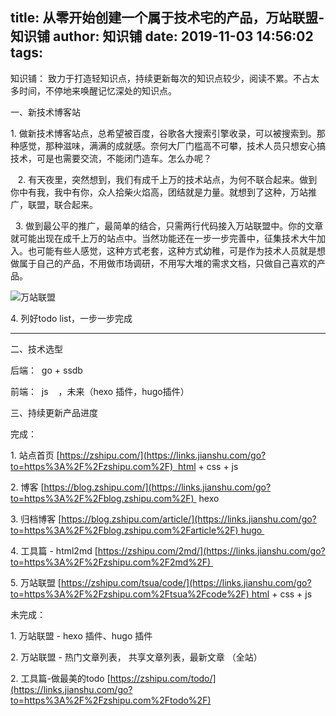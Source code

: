 title: 从零开始创建一个属于技术宅的产品，万站联盟- 知识铺
author: 知识铺
date: 2019-11-03 14:56:02
tags:
---
知识铺： 致力于打造轻知识点，持续更新每次的知识点较少，阅读不累。不占太多时间，不停地来唤醒记忆深处的知识点。

一、新技术博客站

   1\. 做新技术博客站点，总希望被百度，谷歌各大搜索引擎收录，可以被搜索到。那种感觉，那种滋味，满满的成就感。奈何大厂门槛高不可攀，技术人员只想安心搞技术，可是也需要交流，不能闭门造车。怎么办呢？

   2\. 有天夜里，突然想到，我们有成千上万的技术站点，为何不联合起来。做到你中有我，我中有你，众人拾柴火焰高，团结就是力量。就想到了这种，万站推广，联盟，联合起来。

  3\. 做到最公平的推广，最简单的结合，只需两行代码接入万站联盟中。你的文章就可能出现在成千上万的站点中。当然功能还在一步一步完善中，征集技术大牛加入。也可能有些人感觉，这种方式老套，这种方式幼稚，可是作为技术人员就是想做属于自己的产品，不用做市场调研，不用写大堆的需求文档，只做自己喜欢的产品。


![万站联盟](/note/images/pasted-1.png)

4\. 列好todo list，一步一步完成

* * *

二、技术选型

后端：  go + ssdb

前端：  js    ，未来（hexo 插件，hugo插件）

三、持续更新产品进度

完成：

1\. 站点首页 [https://zshipu.com/](https://links.jianshu.com/go?to=https%3A%2F%2Fzshipu.com%2F)  html + css + js

2\. 博客 [https://blog.zshipu.com/](https://links.jianshu.com/go?to=https%3A%2F%2Fblog.zshipu.com%2F)  hexo 

3\. 归档博客 [https://blog.zshipu.com/article/](https://links.jianshu.com/go?to=https%3A%2F%2Fblog.zshipu.com%2Farticle%2F) hugo 

4\. 工具篇 - html2md [https://zshipu.com/2md/](https://links.jianshu.com/go?to=https%3A%2F%2Fzshipu.com%2F2md%2F) 

5\. 万站联盟 [https://zshipu.com/tsua/code/](https://links.jianshu.com/go?to=https%3A%2F%2Fzshipu.com%2Ftsua%2Fcode%2F) html + css + js

未完成：

1\. 万站联盟 - hexo 插件、hugo 插件

2\. 万站联盟 - 热门文章列表， 共享文章列表，最新文章 （全站）

2\. 工具篇-做最美的todo [https://zshipu.com/todo/](https://links.jianshu.com/go?to=https%3A%2F%2Fzshipu.com%2Ftodo%2F)
